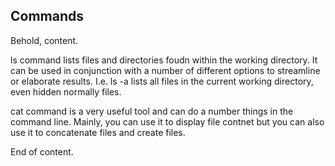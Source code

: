 ## Commands

Behold, content.

ls command lists files and directories foudn within the working directory. It can be used in conjunction with a number of different options to streamline or elaborate results. I.e. ls -a lists all files in the current working directory, even hidden normally files.

cat command is a very useful tool and can do a number things in the command line. Mainly, you can use it to display file contnet but you can also use it to concatenate files and create files. 

End of content.
